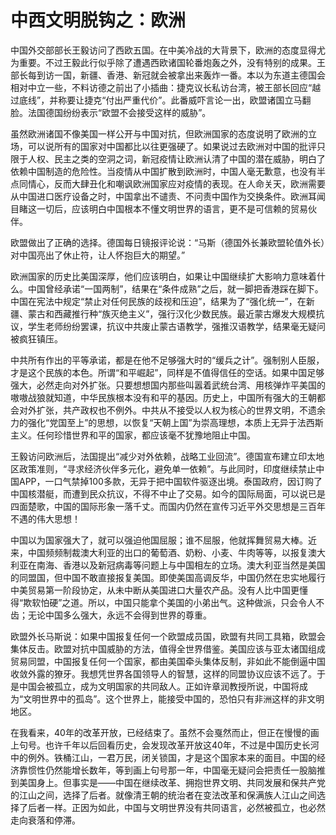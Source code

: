 
# 中西文明脱钩之：欧洲

中国外交部部长王毅访问了西欧五国。在中美冷战的大背景下，欧洲的态度显得尤为重要。不过王毅此行似乎除了遭遇西欧诸国轮番炮轰之外，没有特别的成果。王部长每到访一国，新疆、香港、新冠就会被拿出来轰炸一番。本以为东道主德国会相对中立一些，不料访德之前出了小插曲：捷克议长私访台湾，被王部长回应“越过底线”，并称要让捷克“付出严重代价”。此番威吓言论一出，欧盟诸国立马翻脸。法国德国纷纷表示“欧盟不会接受这样的威胁”。

虽然欧洲诸国不像美国一样公开与中国对抗，但欧洲国家的态度说明了欧洲的立场，可以说所有的国家对中国都比以往更强硬了。如果说过去欧洲对中国的批评只限于人权、民主之类的空洞之词，新冠疫情让欧洲认清了中国的潜在威胁，明白了依赖中国制造的危险性。当疫情从中国扩散到欧洲时，中国人毫无歉意，也没有半点同情心，反而大肆丑化和嘲讽欧洲国家应对疫情的表现。在人命关天，欧洲需要从中国进口医疗设备之时，中国拿出不谴责、不问责中国作为交换条件。欧洲耳闻目睹这一切后，应该明白中国根本不懂文明世界的语言，更不是可信赖的贸易伙伴。

欧盟做出了正确的选择。德国每日镜报评论说：“马斯（德国外长兼欧盟轮值外长）对中国亮出了休止符，让人怀抱巨大的期望。”

欧洲国家的历史比美国深厚，他们应该明白，如果让中国继续扩大影响力意味着什么。中国曾经承诺“一国两制”，结果在“条件成熟”之后，就一脚把香港踩在脚下。中国在宪法中规定“禁止对任何民族的歧视和压迫”，结果为了“强化统一”，在新疆、蒙古和西藏推行种“族灭绝主义”，强行汉化少数民族。最近蒙古爆发大规模抗议，学生老师纷纷罢课，抗议中共废止蒙古语教学，强推汉语教学，结果毫无疑问被疯狂镇压。

中共所有作出的平等承诺，都是在他不足够强大时的“缓兵之计”。强制别人臣服，才是这个民族的本色。所谓“和平崛起”，同样是不值得信任的空话。如果中国足够强大，必然走向对外扩张。只要想想国内那些叫嚣着武统台湾、用核弹炸平美国的嗷嗷战狼就知道，中华民族根本没有和平的基因。历史上，中国所有强大的王朝都会对外扩张，共产政权也不例外。中共从不接受以人权为核心的世界文明，不遗余力的强化“党国至上”的思想，以恢复“天朝上国”为崇高理想，本质上无异于法西斯主义。任何珍惜世界和平的国家，都应该毫不犹豫地阻止中国。

王毅访问欧洲后，法国提出“减少对外依赖，战略工业回流”。德国宣布建立印太地区政策准则，“寻求经济伙伴多元化，避免单一依赖”。与此同时，印度继续禁止中国APP，一口气禁掉100多款，无异于把中国软件驱逐出境。泰国政府，因订购了中国核潜艇，而遭到民众抗议，不得不中止了交易。如今的国际局面，可以说已是四面楚歌，中国的国际形象一落千丈。而国内仍然在宣传习近平外交思想是三百年不遇的伟大思想！

中国以为国家强大了，就可以强迫他国屈服；谁不屈服，他就挥舞贸易大棒。近来，中国频频制裁澳大利亚的出口的葡萄酒、奶粉、小麦、牛肉等等，以报复澳大利亚在南海、香港以及新冠病毒等问题上与中国相左的立场。澳大利亚当然是美国的同盟国，但中国不敢直接报复美国。即使美国高调反华，中国仍然在忠实地履行中美贸易第一阶段协定，从未中断从美国进口大量农产品。没有人比中国更懂得“欺软怕硬”之道。所以，中国只能拿个美国的小弟出气。这种做派，只会令人不齿；无论中国多么强大，永远不会得到世界的尊重。

欧盟外长马斯说：如果中国报复任何一个欧盟成员国，欧盟有共同工具箱，欧盟会集体反击。欧盟对抗中国威胁的方法，值得全世界借鉴。美国应该与亚太诸国组成贸易同盟，中国报复任何一个国家，都由美国牵头集体反制，非如此不能倒逼中国收敛外露的獠牙。我想凭世界各国领导人的智慧，这样的同盟协议应该不远了。于是中国会被孤立，成为文明国家的共同敌人。正如许章润教授所说，中国将成为“文明世界中的孤岛”。这个世界上，能接受中国的，恐怕只有非洲这样的非文明地区。

在我看来，40年的改革开放，已经结束了。虽然不会戛然而止，但正在慢慢的画上句号。也许千年以后回看历史，会发现改革开放这40年，不过是中国历史长河中的例外。铁桶江山，一君万民，闭关锁国，才是这个国家本来的面目。中国的经济靠惯性仍然能增长数年，等到画上句号那一年，中国毫无疑问会把责任一股脑推到美国身上。但事实是——中国在继续改革、拥抱世界文明、共同发展和保共产党的江山之间，选择了后者。就像清王朝的统治者在变法改革和保满族人江山之间选择了后者一样。正因为如此，中国与文明世界没有共同语言，必然被孤立，也必然走向衰落和停滞。
